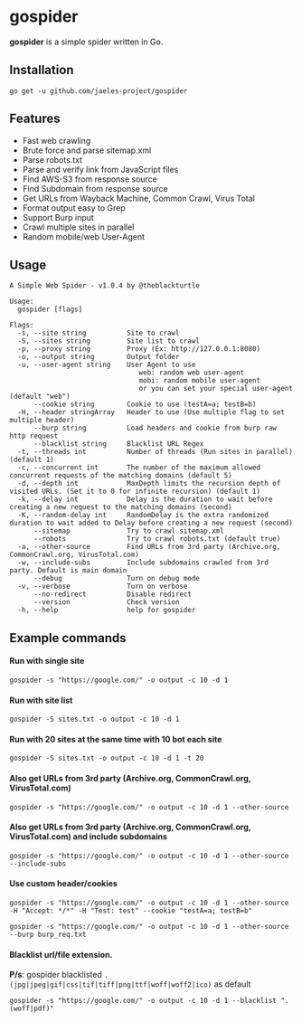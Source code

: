 # gospider
**gospider** is a simple spider written in Go.
 
## Installation
```
go get -u github.com/jaeles-project/gospider
```

## Features
* Fast web crawling
* Brute force and parse sitemap.xml
* Parse robots.txt
* Parse and verify link from JavaScript files
* Find AWS-S3 from response source
* Find Subdomain from response source
* Get URLs from Wayback Machine, Common Crawl, Virus Total
* Format output easy to Grep
* Support Burp input
* Crawl multiple sites in parallel
* Random mobile/web User-Agent

## Usage
```
A Simple Web Spider - v1.0.4 by @theblackturtle

Usage:
  gospider [flags]

Flags:
  -s, --site string          Site to crawl
  -S, --sites string         Site list to crawl
  -p, --proxy string         Proxy (Ex: http://127.0.0.1:8080)
  -o, --output string        Output folder
  -u, --user-agent string    User Agent to use
                                web: random web user-agent
                                mobi: random mobile user-agent
                                or you can set your special user-agent (default "web")
      --cookie string        Cookie to use (testA=a; testB=b)
  -H, --header stringArray   Header to use (Use multiple flag to set multiple header)
      --burp string          Load headers and cookie from burp raw http request
      --blacklist string     Blacklist URL Regex
  -t, --threads int          Number of threads (Run sites in parallel) (default 1)
  -c, --concurrent int       The number of the maximum allowed concurrent requests of the matching domains (default 5)
  -d, --depth int            MaxDepth limits the recursion depth of visited URLs. (Set it to 0 for infinite recursion) (default 1)
  -k, --delay int            Delay is the duration to wait before creating a new request to the matching domains (second)
  -K, --random-delay int     RandomDelay is the extra randomized duration to wait added to Delay before creating a new request (second)
      --sitemap              Try to crawl sitemap.xml
      --robots               Try to crawl robots.txt (default true)
  -a, --other-source         Find URLs from 3rd party (Archive.org, CommonCrawl.org, VirusTotal.com)
  -w, --include-subs         Include subdomains crawled from 3rd party. Default is main domain
      --debug                Turn on debug mode
  -v, --verbose              Turn on verbose
      --no-redirect          Disable redirect
      --version              Check version
  -h, --help                 help for gospider
```

## Example commands
#### Run with single site
```
gospider -s "https://google.com/" -o output -c 10 -d 1
```

#### Run with site list
```
gospider -S sites.txt -o output -c 10 -d 1
```

#### Run with 20 sites at the same time with 10 bot each site
```
gospider -S sites.txt -o output -c 10 -d 1 -t 20
```

#### Also get URLs from 3rd party (Archive.org, CommonCrawl.org, VirusTotal.com)
```
gospider -s "https://google.com/" -o output -c 10 -d 1 --other-source
```

#### Also get URLs from 3rd party (Archive.org, CommonCrawl.org, VirusTotal.com) and include subdomains
```
gospider -s "https://google.com/" -o output -c 10 -d 1 --other-source --include-subs
```

#### Use custom header/cookies
```
gospider -s "https://google.com/" -o output -c 10 -d 1 --other-source -H "Accept: */*" -H "Test: test" --cookie "testA=a; testB=b"

gospider -s "https://google.com/" -o output -c 10 -d 1 --other-source --burp burp_req.txt
```

#### Blacklist url/file extension.
**P/s**: gospider blacklisted `.(jpg|jpeg|gif|css|tif|tiff|png|ttf|woff|woff2|ico)` as default
```
gospider -s "https://google.com/" -o output -c 10 -d 1 --blacklist ".(woff|pdf)"
```
